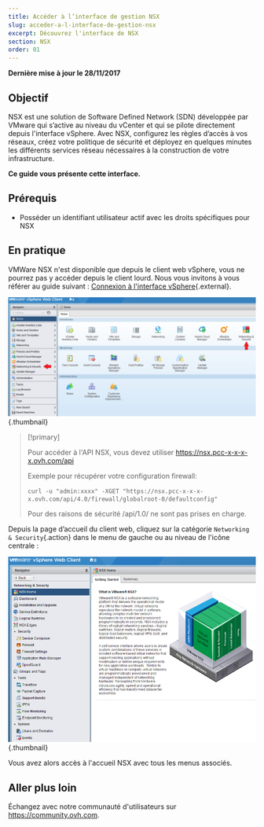 ```yaml
---
title: Accéder à l’interface de gestion NSX
slug: acceder-a-l-interface-de-gestion-nsx
excerpt: Découvrez l'interface de NSX
section: NSX
order: 01
---
```


**Dernière mise à jour le 28/11/2017**

## Objectif

NSX est une solution de Software Defined Network (SDN) développée par VMware qui s’active au niveau du vCenter et qui se pilote directement depuis l'interface vSphere. Avec NSX, configurez les règles d’accès à vos réseaux, créez votre politique de sécurité et déployez en quelques minutes les différents services réseau nécessaires à la construction de votre infrastructure.

**Ce guide vous présente cette interface.**

## Prérequis

- Posséder un identifiant utilisateur actif avec les droits spécifiques pour NSX

## En pratique

VMWare NSX n'est disponible que depuis le client web vSphere, vous ne pourrez pas y accéder depuis le client lourd. Nous vous invitons à vous référer au guide suivant : [Connexion à l'interface vSphere](https://docs.ovh.com/fr/private-cloud/connexion-interface-vsphere/){.external}.

![Accueil Web](images/AccueilWeb.PNG){.thumbnail}

> [!primary]
>
> Pour accéder à l'API NSX, vous devez utiliser https://nsx.pcc-x-x-x-x.ovh.com/api
>
> Exemple pour récupérer votre configuration firewall: 
>
> ```
> curl -u "admin:xxxx" -XGET "https://nsx.pcc-x-x-x-x.ovh.com/api/4.0/firewall/globalroot-0/defaultconfig"
> ```
>
> Pour des raisons de sécurité /api/1.0/ ne sont pas prises en charge.
> 

Depuis la page d’accueil du client web, cliquez sur la catégorie `Networking & Security`{.action} dans le menu de gauche ou au niveau de l'icône centrale :

![Networking and Security](images/content-docs-cloud-private-cloud-nsx_connect_interface-images-interface_nsx_2.png){.thumbnail}

Vous avez alors accès à l'accueil NSX avec tous les menus associés.

## Aller plus loin

Échangez avec notre communauté d'utilisateurs sur <https://community.ovh.com>.